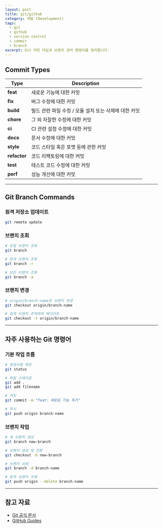 ```yaml
---
layout: post
title: git/github
category: 개발 (Development)
tags:
  - git
  - github
  - version-control
  - commit
  - branch
excerpt: Git 커밋 타입과 브랜치 관리 명령어를 정리합니다.
---
```


## Commit Types

| Type | Description |
|------|-------------|
| **feat** | 새로운 기능에 대한 커밋 |
| **fix** | 버그 수정에 대한 커밋 |
| **build** | 빌드 관련 파일 수정 / 모듈 설치 또는 삭제에 대한 커밋 |
| **chore** | 그 외 자잘한 수정에 대한 커밋 |
| **ci** | CI 관련 설정 수정에 대한 커밋 |
| **docs** | 문서 수정에 대한 커밋 |
| **style** | 코드 스타일 혹은 포맷 등에 관한 커밋 |
| **refactor** | 코드 리팩토링에 대한 커밋 |
| **test** | 테스트 코드 수정에 대한 커밋 |
| **perf** | 성능 개선에 대한 커밋 |

---

## Git Branch Commands

### 원격 저장소 업데이트

```bash
git remote update
```

### 브랜치 조회

```bash
# 로컬 브랜치 조회
git branch

# 원격 브랜치 조회
git branch -r

# 모든 브랜치 조회
git branch -a
```

### 브랜치 변경

```bash
# origin/branch-name로 브랜치 변경
git checkout origin/branch-name

# 원격 브랜치 추적하며 체크아웃
git checkout -t origin/branch-name
```

---

## 자주 사용하는 Git 명령어

### 기본 작업 흐름

```bash
# 변경사항 확인
git status

# 파일 스테이징
git add .
git add filename

# 커밋
git commit -m "feat: 새로운 기능 추가"

# 푸시
git push origin branch-name
```

### 브랜치 작업

```bash
# 새 브랜치 생성
git branch new-branch

# 브랜치 생성 및 전환
git checkout -b new-branch

# 브랜치 삭제
git branch -d branch-name

# 원격 브랜치 삭제
git push origin --delete branch-name
```

---

## 참고 자료

- [Git 공식 문서](https://git-scm.com/doc)
- [GitHub Guides](https://guides.github.com/)
